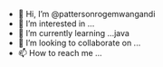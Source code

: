 - 👋 Hi, I’m @pattersonrogemwangandi
- 👀 I’m interested in ...
- 🌱 I’m currently learning ...java
- 💞️ I’m looking to collaborate on ...
- 📫 How to reach me ...

<!---
pattersonrogemwangandi/pattersonrogemwangandi is a ✨ special ✨ repository because its `README.md` (this file) appears on your GitHub profile.
You can click the Preview link to take a look at your changes.
--->
